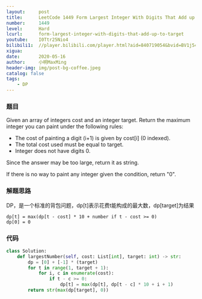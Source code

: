 ```yaml
---
layout:     post
title:      LeetCode 1449 Form Largest Integer With Digits That Add up to Target (Python)
number:     1449
level:      Hard
lcurl:      form-largest-integer-with-digits-that-add-up-to-target
youtube:    I0Ttr25Nio4
bilibili1:  //player.bilibili.com/player.html?aid=840719054&bvid=BV1j54y1D7vf&cid=191928105&page=1
xigua:      
date:       2020-05-16
author:     小明MaxMing
header-img: img/post-bg-coffee.jpeg
catalog: false
tags:
    - DP
---
```


### 题目

Given an array of integers cost and an integer target. Return the maximum integer you can paint under the following rules:

- The cost of painting a digit (i+1) is given by cost[i] (0 indexed).
- The total cost used must be equal to target.
- Integer does not have digits 0.

Since the answer may be too large, return it as string.

If there is no way to paint any integer given the condition, return "0".

### 解题思路

DP，是一个标准的背包问题，dp[t]表示花费t能构成的最大数，dp[target]为结果
```
dp[t] = max(dp[t - cost] * 10 + number if t - cost >= 0)
dp[0] = 0
```

### 代码
```python
class Solution:
    def largestNumber(self, cost: List[int], target: int) -> str:
        dp = [0] + [-1] * (target)
        for t in range(1, target + 1):
            for i, c in enumerate(cost):
                if t - c >= 0:
                    dp[t] = max(dp[t], dp[t - c] * 10 + i + 1)
        return str(max(dp[target], 0))
```
